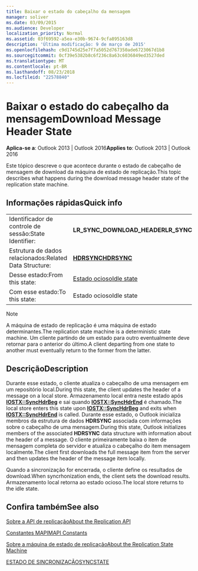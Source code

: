 ```yaml
---
title: Baixar o estado do cabeçalho da mensagem
manager: soliver
ms.date: 03/09/2015
ms.audience: Developer
localization_priority: Normal
ms.assetid: 03f69592-a5ea-e30b-9674-9cfa895163d8
description: 'Última modificação: 9 de março de 2015'
ms.openlocfilehash: c9d1745d25e7f7a5052d767350ade6723067d1b8
ms.sourcegitcommit: 0cf39e5382b8c6f236c8a63c6036849ed3527ded
ms.translationtype: MT
ms.contentlocale: pt-BR
ms.lasthandoff: 08/23/2018
ms.locfileid: "22578840"
---
```

# <a name="download-message-header-state"></a><span data-ttu-id="fe513-103">Baixar o estado do cabeçalho da mensagem</span><span class="sxs-lookup"><span data-stu-id="fe513-103">Download Message Header State</span></span>

  
  
<span data-ttu-id="fe513-104">**Aplica-se a**: Outlook 2013 | Outlook 2016</span><span class="sxs-lookup"><span data-stu-id="fe513-104">**Applies to**: Outlook 2013 | Outlook 2016</span></span> 
  
 <span data-ttu-id="fe513-105">Este tópico descreve o que acontece durante o estado de cabeçalho de mensagem de download da máquina de estado de replicação.</span><span class="sxs-lookup"><span data-stu-id="fe513-105">This topic describes what happens during the download message header state of the replication state machine.</span></span> 
  
## <a name="quick-info"></a><span data-ttu-id="fe513-106">Informações rápidas</span><span class="sxs-lookup"><span data-stu-id="fe513-106">Quick info</span></span>

|||
|:-----|:-----|
|<span data-ttu-id="fe513-107">Identificador de controle de sessão:</span><span class="sxs-lookup"><span data-stu-id="fe513-107">State Identifier:</span></span>  <br/> |<span data-ttu-id="fe513-108">**LR_SYNC_DOWNLOAD_HEADER**</span><span class="sxs-lookup"><span data-stu-id="fe513-108">**LR_SYNC_DOWNLOAD_HEADER**</span></span> <br/> |
|<span data-ttu-id="fe513-109">Estrutura de dados relacionados:</span><span class="sxs-lookup"><span data-stu-id="fe513-109">Related Data Structure:</span></span>  <br/> |<span data-ttu-id="fe513-110">**[HDRSYNC](hdrsync.md)**</span><span class="sxs-lookup"><span data-stu-id="fe513-110">**[HDRSYNC](hdrsync.md)**</span></span> <br/> |
|<span data-ttu-id="fe513-111">Desse estado:</span><span class="sxs-lookup"><span data-stu-id="fe513-111">From this state:</span></span>  <br/> |[<span data-ttu-id="fe513-112">Estado ocioso</span><span class="sxs-lookup"><span data-stu-id="fe513-112">Idle state</span></span>](idle-state.md) <br/> |
|<span data-ttu-id="fe513-113">Com esse estado:</span><span class="sxs-lookup"><span data-stu-id="fe513-113">To this state:</span></span>  <br/> |<span data-ttu-id="fe513-114">Estado ocioso</span><span class="sxs-lookup"><span data-stu-id="fe513-114">Idle state</span></span>  <br/> |
   
> [!NOTE]
> <span data-ttu-id="fe513-115">A máquina de estado de replicação é uma máquina de estado determinantes.</span><span class="sxs-lookup"><span data-stu-id="fe513-115">The replication state machine is a deterministic state machine.</span></span> <span data-ttu-id="fe513-116">Um cliente partindo de um estado para outro eventualmente deve retornar para o anterior do último.</span><span class="sxs-lookup"><span data-stu-id="fe513-116">A client departing from one state to another must eventually return to the former from the latter.</span></span> 
  
## <a name="description"></a><span data-ttu-id="fe513-117">Descrição</span><span class="sxs-lookup"><span data-stu-id="fe513-117">Description</span></span>

<span data-ttu-id="fe513-118">Durante esse estado, o cliente atualiza o cabeçalho de uma mensagem em um repositório local.</span><span class="sxs-lookup"><span data-stu-id="fe513-118">During this state, the client updates the header of a message on a local store.</span></span> <span data-ttu-id="fe513-119">Armazenamento local entra neste estado após **[IOSTX::SyncHdrBeg](iostx-synchdrbeg.md)** e sai quando **[IOSTX::SyncHdrEnd](iostx-synchdrend.md)** é chamado.</span><span class="sxs-lookup"><span data-stu-id="fe513-119">The local store enters this state upon **[IOSTX::SyncHdrBeg](iostx-synchdrbeg.md)** and exits when **[IOSTX::SyncHdrEnd](iostx-synchdrend.md)** is called.</span></span> <span data-ttu-id="fe513-120">Durante esse estado, o Outlook inicializa membros da estrutura de dados **HDRSYNC** associada com informações sobre o cabeçalho de uma mensagem.</span><span class="sxs-lookup"><span data-stu-id="fe513-120">During this state, Outlook initializes members of the associated **HDRSYNC** data structure with information about the header of a message.</span></span> <span data-ttu-id="fe513-121">O cliente primeiramente baixa o item de mensagem completa do servidor e atualiza o cabeçalho do item mensagem localmente.</span><span class="sxs-lookup"><span data-stu-id="fe513-121">The client first downloads the full message item from the server and then updates the header of the message item locally.</span></span> 
  
<span data-ttu-id="fe513-122">Quando a sincronização for encerrada, o cliente define os resultados de download.</span><span class="sxs-lookup"><span data-stu-id="fe513-122">When syncrhonization ends, the client sets the download results.</span></span> <span data-ttu-id="fe513-123">Armazenamento local retorna ao estado ocioso.</span><span class="sxs-lookup"><span data-stu-id="fe513-123">The local store returns to the idle state.</span></span>
  
## <a name="see-also"></a><span data-ttu-id="fe513-124">Confira também</span><span class="sxs-lookup"><span data-stu-id="fe513-124">See also</span></span>



[<span data-ttu-id="fe513-125">Sobre a API de replicação</span><span class="sxs-lookup"><span data-stu-id="fe513-125">About the Replication API</span></span>](about-the-replication-api.md)
  
[<span data-ttu-id="fe513-126">Constantes MAPI</span><span class="sxs-lookup"><span data-stu-id="fe513-126">MAPI Constants</span></span>](mapi-constants.md)
  
[<span data-ttu-id="fe513-127">Sobre a máquina de estado de replicação</span><span class="sxs-lookup"><span data-stu-id="fe513-127">About the Replication State Machine</span></span>](about-the-replication-state-machine.md)
  
[<span data-ttu-id="fe513-128">ESTADO DE SINCRONIZAÇÃO</span><span class="sxs-lookup"><span data-stu-id="fe513-128">SYNCSTATE</span></span>](syncstate.md)

